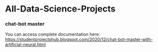# All-Data-Science-Projects                                                                                                                                                          
### chat-bot master                        
You can access complete documentation here: https://studentprojectshub.blogspot.com/2020/12/chat-bot-master-with-artificial-neural.html                                              
